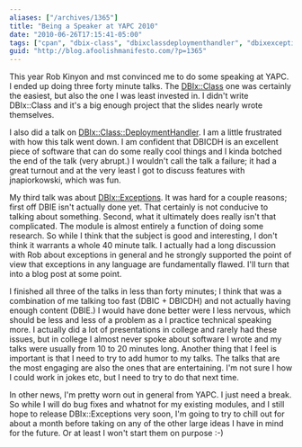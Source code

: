 ```yaml
---
aliases: ["/archives/1365"]
title: "Being a Speaker at YAPC 2010"
date: "2010-06-26T17:15:41-05:00"
tags: ["cpan", "dbix-class", "dbixclassdeploymenthandler", "dbixexceptions", "perl", "yapc", "yapc2010", "yapcna"]
guid: "http://blog.afoolishmanifesto.com/?p=1365"
---
```

This year Rob Kinyon and mst convinced me to do some speaking at YAPC. I ended up doing three forty minute talks. The [DBIx::Class](http://afoolishmanifesto.com/dbic-intro/slideshow.html) one was certainly the easiest, but also the one I was least invested in. I didn't write DBIx::Class and it's a big enough project that the slides nearly wrote themselves.

I also did a talk on [DBIx::Class::DeploymentHandler](http://afoolishmanifesto.com/dbicdh-intro/slideshow.html). I am a little frustrated with how this talk went down. I am confident that DBICDH is an excellent piece of software that can do some really cool things and I kinda botched the end of the talk (very abrupt.) I wouldn't call the talk a failure; it had a great turnout and at the very least I got to discuss features with jnapiorkowski, which was fun.

My third talk was about [DBIx::Exceptions](http://afoolishmanifesto.com/dbie-intro/slideshow.html). It was hard for a couple reasons; first off DBIE isn't actually done yet. That certainly is not conducive to talking about something. Second, what it ultimately does really isn't that complicated. The module is almost entirely a function of doing some research. So while I think that the subject is good and interesting, I don't think it warrants a whole 40 minute talk. I actually had a long discussion with Rob about exceptions in general and he strongly supported the point of view that exceptions in any language are fundamentally flawed. I'll turn that into a blog post at some point.

I finished all three of the talks in less than forty minutes; I think that was a combination of me talking too fast (DBIC + DBICDH) and not actually having enough content (DBIE.) I would have done better were I less nervous, which should be less and less of a problem as a I practice technical speaking more. I actually did a lot of presentations in college and rarely had these issues, but in college I almost never spoke about software I wrote and my talks were usually from 10 to 20 minutes long. Another thing that I feel is important is that I need to try to add humor to my talks. The talks that are the most engaging are also the ones that are entertaining. I'm not sure I how I could work in jokes etc, but I need to try to do that next time.

In other news, I'm pretty worn out in general from YAPC. I just need a break. So while I will do bug fixes and whatnot for my existing modules, and I still hope to release DBIx::Exceptions very soon, I'm going to try to chill out for about a month before taking on any of the other large ideas I have in mind for the future. Or at least I won't start them on purpose :-)
